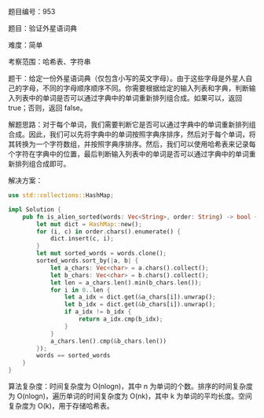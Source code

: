 题目编号：953

题目：验证外星语词典

难度：简单

考察范围：哈希表、字符串

题干：给定一份外星语词典（仅包含小写的英文字母）。由于这些字母是外星人自己的字母，不同的字母顺序顺序不同。你需要根据给定的输入列表和字典，判断输入列表中的单词是否可以通过字典中的单词重新排列组合成。如果可以，返回 true；否则，返回 false。

解题思路：对于每个单词，我们需要判断它是否可以通过字典中的单词重新排列组合成。因此，我们可以先将字典中的单词按照字典序排序，然后对于每个单词，将其转换为一个字符数组，并按照字典序排序。然后，我们可以使用哈希表来记录每个字符在字典中的位置，最后判断输入列表中的单词是否可以通过字典中的单词重新排列组合成即可。

解决方案：

```rust
use std::collections::HashMap;

impl Solution {
    pub fn is_alien_sorted(words: Vec<String>, order: String) -> bool {
        let mut dict = HashMap::new();
        for (i, c) in order.chars().enumerate() {
            dict.insert(c, i);
        }
        let mut sorted_words = words.clone();
        sorted_words.sort_by(|a, b| {
            let a_chars: Vec<char> = a.chars().collect();
            let b_chars: Vec<char> = b.chars().collect();
            let len = a_chars.len().min(b_chars.len());
            for i in 0..len {
                let a_idx = dict.get(&a_chars[i]).unwrap();
                let b_idx = dict.get(&b_chars[i]).unwrap();
                if a_idx != b_idx {
                    return a_idx.cmp(b_idx);
                }
            }
            a_chars.len().cmp(&b_chars.len())
        });
        words == sorted_words
    }
}
```

算法复杂度：时间复杂度为 O(nlogn)，其中 n 为单词的个数。排序的时间复杂度为 O(nlogn)，遍历单词的时间复杂度为 O(nk)，其中 k 为单词的平均长度。空间复杂度为 O(k)，用于存储哈希表。